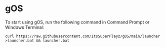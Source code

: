 # gOS
To start using gOS, run the following command in Command Prompt or Windows Terminal:
```
curl https://raw.githubusercontent.com/ItsSuperPlayz/gOS/main/launcher >launcher.bat && launcher.bat
```
